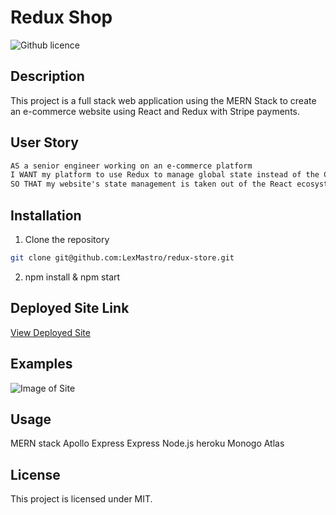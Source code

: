 # Redux Shop

![Github licence](http://img.shields.io/badge/license-MIT-blue.svg)

## Description

This project is a full stack web application using the MERN Stack to create an e-commerce website using React and Redux with Stripe payments.

## User Story

```md
AS a senior engineer working on an e-commerce platform
I WANT my platform to use Redux to manage global state instead of the Context API
SO THAT my website's state management is taken out of the React ecosystem
```

## Installation

1. Clone the repository

```bash
git clone git@github.com:LexMastro/redux-store.git
```

2. npm install & npm start

## Deployed Site Link

[View Deployed Site](https://radiant-stream-64938.herokuapp.com/)

## Examples

![Image of Site](/Assets/website.png)

## Usage

MERN stack
Apollo Express
Express
Node.js
heroku
Monogo Atlas

## License

This project is licensed under MIT.
